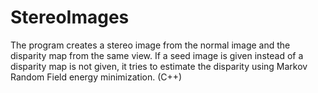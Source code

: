 # StereoImages
The program creates a stereo image from the normal image and the disparity map from the same view. If a seed image is given instead of a disparity map is not given, it tries to estimate the disparity using Markov Random Field energy minimization.
(C++)

